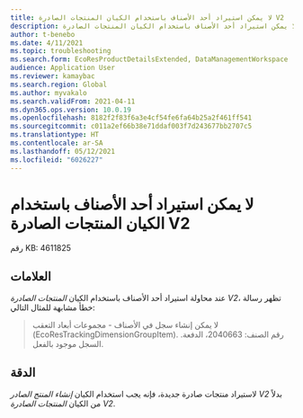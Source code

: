 ```yaml
---
title: لا يمكن استيراد أحد الأصناف باستخدام الكيان المنتجات الصادرة V2
description: لا يمكن استيراد أحد الأصناف باستخدام الكيان المنتجات الصادرة V2.
author: t-benebo
ms.date: 4/11/2021
ms.topic: troubleshooting
ms.search.form: EcoResProductDetailsExtended, DataManagementWorkspace
audience: Application User
ms.reviewer: kamaybac
ms.search.region: Global
ms.author: myvakalo
ms.search.validFrom: 2021-04-11
ms.dyn365.ops.version: 10.0.19
ms.openlocfilehash: 8182f2f83f6a3e4cf54fe6fa64b25a2f461ff541
ms.sourcegitcommit: c011a2ef66b38e71ddaf003f7d243677bb2707c5
ms.translationtype: HT
ms.contentlocale: ar-SA
ms.lasthandoff: 05/12/2021
ms.locfileid: "6026227"
---
```

# <a name="you-cant-import-an-item-by-using-the-released-products-v2-entity"></a>لا يمكن استيراد أحد الأصناف باستخدام الكيان المنتجات الصادرة V2

رقم KB: 4611825

## <a name="symptoms"></a>العلامات

عند محاولة استيراد أحد الأصناف باستخدام الكيان *المنتجات الصادرة V2*، تظهر رسالة خطأ مشابهة للمثال التالي:

> لا يمكن إنشاء سجل في الأصناف - مجموعات أبعاد التعقب‬ (EcoResTrackingDimensionGroupItem). رقم الصنف: 2040663، الدفعة. السجل موجود بالفعل.

## <a name="resolution"></a>الدقة

لاستيراد منتجات صادرة جديدة، فإنه يجب استخدام الكيان *إنشاء المنتج الصادر V2* بدلاً من الكيان *المنتجات الصادرة V2*.
